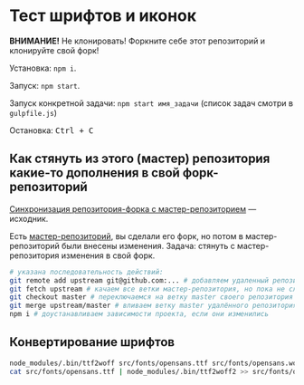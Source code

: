 # Тест шрифтов и иконок

**ВНИМАНИЕ!** Не клонировать! Форкните себе этот репозиторий и клонируйте свой форк!

Установка: `npm i`.

Запуск: `npm start`.

Запуск конкретной задачи: `npm start имя_задачи` (список задач смотри в `gulpfile.js`)

Остановка: <kbd>Ctrl + C</kbd>



## Как стянуть из этого (мастер) репозитория какие-то дополнения в свой форк-репозиторий

[Синхронизация репозитория-форка с мастер-репозиторием](https://github.com/nicothin/web-development/tree/master/git#Синхронизация-репозитория-форка-с-мастер-репозиторием) — исходник.

Есть [мастер-репозиторий](https://github.com/nicothin/epic_start-kit), вы сделали его форк, но потом в мастер-репозиторий были внесены изменения. Задача: стянуть с мастер-репозитория изменения в свой форк.

``` bash
# указана последовательность действий:
git remote add upstream git@github.com:... # добавляем удаленный репозиторий: сокр. имя — upstream, URL этого репозитория, сделать это нужно один раз
git fetch upstream # качаем все ветки мастер-репозитория, но пока не сливаем со своими
git checkout master # переключаемся на ветку master своего репозитория (или на другую, в которую хотим влить обновление)
git merge upstream/master # вливаем ветку master удалённого репозитория upstream в свою текущую ветку
npm i # доустанавливаем зависимости проекта, если они изменились
```



## Конвертирование шрифтов

``` bash
node_modules/.bin/ttf2woff src/fonts/opensans.ttf src/fonts/opensans.woff # конверсия TTF → WOFF, указаны адреса исходного TTF и результирующего WOFF
cat src/fonts/opensans.ttf | node_modules/.bin/ttf2woff2 >> src/fonts/opensans.woff2 # конверсия TTF → WOFF2, указаны адреса исходного TTF и результирующего WOFF2
```
